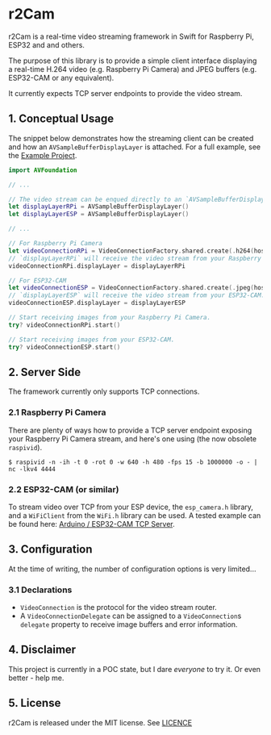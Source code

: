 # r2Cam

r2Cam is a real-time video streaming framework in Swift for Raspberry Pi, ESP32 and and others.

The purpose of this library is to provide a simple client interface displaying a real-time H.264 video (e.g. Raspberry Pi Camera) and JPEG buffers (e.g. ESP32-CAM or any equivalent).

It currently expects TCP server endpoints to provide the video stream.

## 1. Conceptual Usage
The snippet below demonstrates how the streaming client can be created and how an `AVSampleBufferDisplayLayer` is attached. For a full example, see the [Example Project](Example).
```swift
import AVFoundation

// ...

// The video stream can be enqued directly to an `AVSampleBufferDisplayLayer`.
let displayLayerRPi = AVSampleBufferDisplayLayer()
let displayLayerESP = AVSampleBufferDisplayLayer()

// ...

// For Raspberry Pi Camera
let videoConnectionRPi = VideoConnectionFactory.shared.create(.h264(host: "192.168.0.42", port: 4444))
// `displayLayerRPi` will receive the video stream from your Raspberry Pi Camera.
videoConnectionRPi.displayLayer = displayLayerRPi

// For ESP32-CAM
let videoConnectionESP = VideoConnectionFactory.shared.create(.jpeg(host: "192.168.0.43", port: 4444))
// `displayLayerESP` will receive the video stream from your ESP32-CAM.
videoConnectionESP.displayLayer = displayLayerESP

// Start receiving images from your Raspberry Pi Camera.
try? videoConnectionRPi.start()

// Start receiving images from your ESP32-CAM.
try? videoConnectionESP.start()

```

## 2. Server Side
The framework currently only supports TCP connections.

### 2.1 Raspberry Pi Camera
There are plenty of ways how to provide a TCP server endpoint exposing your Raspberry Pi Camera stream, and here's one using (the now obsolete `raspivid`).

`$ raspivid -n -ih -t 0 -rot 0 -w 640 -h 480 -fps 15 -b 1000000 -o - | nc -lkv4 4444`

### 2.2 ESP32-CAM (or similar)
To stream video over TCP from your ESP device, the `esp_camera.h` library, and a `WiFiClient` from the `WiFi.h` library can be used. A tested example can be found here: [Arduino / ESP32-CAM TCP Server](https://github.com/TordWessman/ESP32-CAM-TCP-server).

## 3. Configuration
At the time of writing, the number of configuration options is very limited...

### 3.1 Declarations
* `VideoConnection` is the protocol for the video stream router.
* A `VideoConnectionDelegate` can be assigned to a `VideoConnection`s `delegate` property to receive image buffers and error information.

## 4. Disclaimer
This project is currently in a POC state, but I dare _everyone_ to try it. Or even better - help me.

## 5. License
r2Cam is released under the MIT license. See [LICENCE](LICENCE)